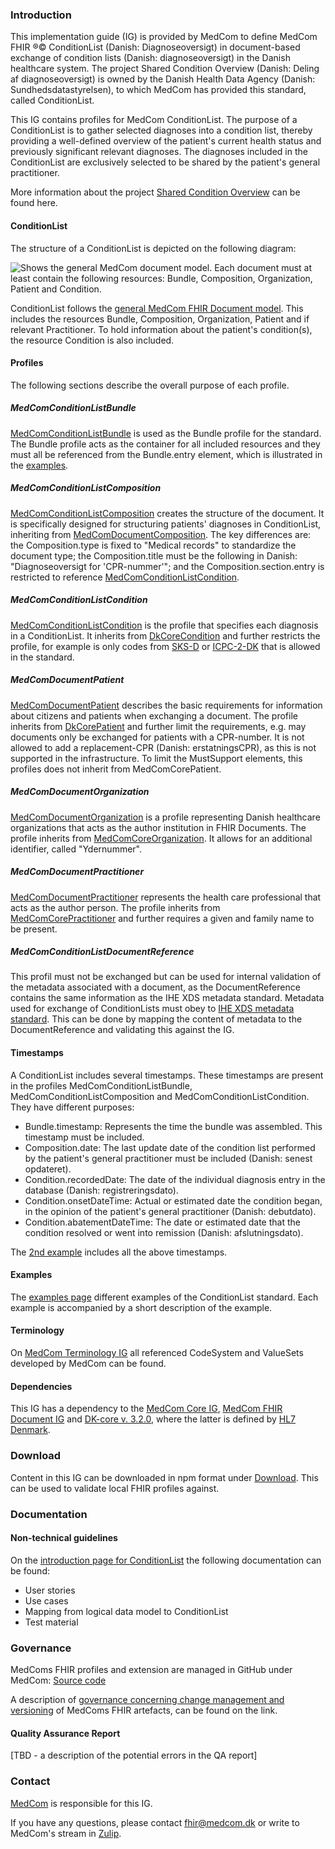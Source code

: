 ### Introduction

This implementation guide (IG) is provided by MedCom to define MedCom FHIR &reg;&copy; ConditionList (Danish: Diagnoseoversigt) in document-based exchange of condition lists (Danish: diagnoseoversigt) in the Danish healthcare system. The project Shared Condition Overview (Danish: Deling af diagnoseoversigt) is owned by the Danish Health Data Agency (Danish: Sundhedsdatastyrelsen), to which MedCom has provided this standard, called ConditionList.

This IG contains profiles for MedCom ConditionList. The purpose of a ConditionList is to gather selected diagnoses into a condition list, thereby providing a well-defined overview of the patient's current health status and previously significant relevant diagnoses. The diagnoses included in the ConditionList are exclusively selected to be shared by the patient's general practitioner.

More information about the project [Shared Condition Overview](https://medcomdk.github.io/dk-medcom-conditionlist/) can be found here.

#### ConditionList
The structure of a ConditionList is depicted on the following diagram:

<img alt="Shows the general MedCom document model. Each document must at least contain the following resources: Bundle, Composition, Organization, Patient and Condition." src="./DocumentModel.svg" style="float:none; display:block; margin-left:auto; margin-right:auto;" />

ConditionList follows the [general MedCom FHIR Document model](https://build.fhir.org/ig/medcomdk/dk-medcom-document/index.html#general-document-model). This includes the resources Bundle, Composition, Organization, Patient and if relevant Practitioner. To hold information about the patient's condition(s), the resource Condition is also included.

#### Profiles
The following sections describe the overall purpose of each profile.

##### MedComConditionListBundle
[MedComConditionListBundle](./StructureDefinition-medcom-conditionlist-bundle.html) is used as the Bundle profile for the standard. The Bundle profile acts as the container for all included resources and they must all be referenced from the Bundle.entry element, which is illustrated in the [examples](examples.html). 

##### MedComConditionListComposition
[MedComConditionListComposition](./StructureDefinition-medcom-conditionlist-composition.html) creates the structure of the document. It is specifically designed for structuring patients' diagnoses in ConditionList, inheriting from [MedComDocumentComposition](https://build.fhir.org/ig/medcomdk/dk-medcom-document/StructureDefinition-medcom-document-composition.html). The key differences are: the Composition.type is fixed to "Medical records" to standardize the document type; the Composition.title must be the following in Danish: "Diagnoseoversigt for 'CPR-nummer'"; and the Composition.section.entry is restricted to reference [MedComConditionListCondition](./StructureDefinition-medcom-conditionlist-condition.html).

##### MedComConditionListCondition
[MedComConditionListCondition](./StructureDefinition-medcom-conditionlist-condition.html) is the profile that specifies each diagnosis in a ConditionList. It inherits from [DkCoreCondition](https://hl7.dk/fhir/core/StructureDefinition-dk-core-condition.html) and further restricts the profile, for example is only codes from [SKS-D](https://medinfo.dk/sks/brows.php?s_nod=6314) or [ICPC-2-DK](https://kiap.dk/kiap/praksis/services/koder/icpc/icpc2.php) that is allowed in the standard. 

##### MedComDocumentPatient
[MedComDocumentPatient](https://build.fhir.org/ig/medcomdk/dk-medcom-document/StructureDefinition-medcom-document-patient.html) describes the basic requirements for information about citizens and patients when exchanging a document. The profile inherits from [DkCorePatient](https://hl7.dk/fhir/core/StructureDefinition-dk-core-patient.html) and further limit the requirements, e.g. may documents only be exchanged for patients with a CPR-number. It is not allowed to add a replacement-CPR (Danish: erstatningsCPR), as this is not supported in the infrastructure. To limit the MustSupport elements, this profiles does not inherit from MedComCorePatient. 

##### MedComDocumentOrganization
[MedComDocumentOrganization](https://build.fhir.org/ig/medcomdk/dk-medcom-document/StructureDefinition-medcom-document-organization.html) is a profile representing Danish healthcare organizations that acts as the author institution in FHIR Documents. The profile inherits from [MedComCoreOrganization](https://medcomfhir.dk/ig/core/StructureDefinition-medcom-core-organization.html). It allows for an additional identifier, called "Ydernummer". 

##### MedComDocumentPractitioner
[MedComDocumentPractitioner](https://build.fhir.org/ig/medcomdk/dk-medcom-document/StructureDefinition-medcom-document-practitioner.html) represents the health care professional that acts as the author person. The profile inherits from [MedComCorePractitioner](https://medcomfhir.dk/ig/core/StructureDefinition-medcom-core-practitioner.html) and further requires a given and family name to be present. 


##### MedComConditionListDocumentReference
This profil must not be exchanged but can be used for internal validation of the metadata associated with a document, as the DocumentReference contains the same information as the IHE XDS metadata standard. Metadata used for exchange of ConditionLists must obey to [IHE XDS metadata standard](https://svn.medcom.dk/svn/releases/Standarder/IHE/DK_profil_metadata/). This can be done by mapping the content of metadata to the DocumentReference and validating this against the IG.


#### Timestamps
A ConditionList includes several timestamps. These timestamps are present in the profiles MedComConditionListBundle, MedComConditionListComposition and MedComConditionListCondition. They have different purposes:
* Bundle.timestamp: Represents the time the bundle was assembled. This timestamp must be included.
* Composition.date: The last update date of the condition list performed by the patient's general practitioner must be included (Danish: senest opdateret).
* Condition.recordedDate: The date of the individual diagnosis entry in the database (Danish: registreringsdato).
* Condition.onsetDateTime: Actual or estimated date the condition began, in the opinion of the patient's general practitioner (Danish: debutdato).
* Condition.abatementDateTime: The date or estimated date that the condition resolved or went into remission (Danish: afslutningsdato). 

The [2nd example](Bundle-23d8ece4-7cff-47c1-9680-571377c6ea74.html) includes all the above timestamps.

#### Examples
The [examples page](examples.html) different examples of the ConditionList standard. Each example is accompanied by a short description of the example.

#### Terminology
On [MedCom Terminology IG](http://medcomfhir.dk/ig/terminology/) all referenced CodeSystem and ValueSets developed by MedCom can be found.

#### Dependencies
This IG has a dependency to the [MedCom Core IG](http://medcomfhir.dk/ig/core/), [MedCom FHIR Document IG](https://build.fhir.org/ig/medcomdk/dk-medcom-document) and [DK-core v. 3.2.0](https://hl7.dk/fhir/core/), where the latter is defined by [HL7 Denmark](https://hl7.dk/). 

### Download
Content in this IG can be downloaded in npm format under [Download](downloads.html). This can be used to validate local FHIR profiles against.

### Documentation

#### Non-technical guidelines
On the [introduction page for ConditionList](https://medcomdk.github.io/dk-medcom-conditionlist/) the following documentation can be found: 
* User stories
* Use cases
* Mapping from logical data model to ConditionList
* Test material

### Governance
MedComs FHIR profiles and extension are managed in GitHub under MedCom: [Source code](https://github.com/medcomdk/dk-medcom-conditionlist)

A description of [governance concerning change management and versioning](https://medcomdk.github.io/MedComLandingPage/#4-change-management-and-versioning) of MedComs FHIR artefacts, can be found on the link.

#### Quality Assurance Report
[TBD - a description of the potential errors in the QA report]

### Contact 
[MedCom](https://www.medcom.dk/) is responsible for this IG.

If you have any questions, please contact <fhir@medcom.dk> or write to MedCom's stream in [Zulip](https://chat.fhir.org/#narrow/stream/315677-denmark.2Fmedcom.2FFHIRimplementationErfaGroup).

